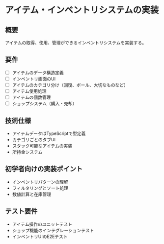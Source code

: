 # アイテム・インベントリシステムの実装

## 概要
アイテムの取得、使用、管理ができるインベントリシステムを実装する。

## 要件
- [ ] アイテムのデータ構造定義
- [ ] インベントリ画面のUI
- [ ] アイテムのカテゴリ分け（回復、ボール、大切なものなど）
- [ ] アイテム使用処理
- [ ] アイテムの個数管理
- [ ] ショップシステム（購入・売却）

## 技術仕様
- アイテムデータはTypeScriptで型定義
- カテゴリごとのタブUI
- スタック可能なアイテムの実装
- 所持金システム

## 初学者向けの実装ポイント
- インベントリパターンの理解
- フィルタリングとソート処理
- 数値計算と在庫管理

## テスト要件
- アイテム操作のユニットテスト
- ショップ機能のインテグレーションテスト
- インベントリUIのE2Eテスト